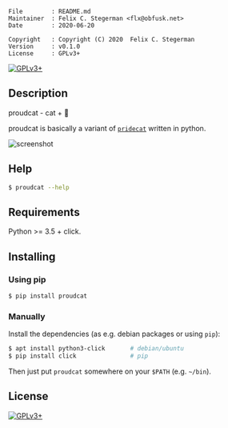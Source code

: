 <!-- {{{1 -->

    File        : README.md
    Maintainer  : Felix C. Stegerman <flx@obfusk.net>
    Date        : 2020-06-20

    Copyright   : Copyright (C) 2020  Felix C. Stegerman
    Version     : v0.1.0
    License     : GPLv3+

<!-- }}}1 -->

[![GPLv3+](https://img.shields.io/badge/license-GPLv3+-blue.svg)](https://www.gnu.org/licenses/gpl-3.0.html)

## Description

proudcat - cat + :rainbow:

proudcat is basically a variant of
[`pridecat`](https://github.com/lunasorcery/pridecat)
written in python.

![screenshot](screenshot.png)

## Help

```bash
$ proudcat --help
```

## Requirements

Python >= 3.5 + click.

## Installing

### Using pip

```bash
$ pip install proudcat
```

### Manually

Install the dependencies (as e.g. debian packages or using `pip`):

```bash
$ apt install python3-click       # debian/ubuntu
$ pip install click               # pip
```

Then just put `proudcat` somewhere on your `$PATH` (e.g. `~/bin`).

## License

[![GPLv3+](https://www.gnu.org/graphics/gplv3-127x51.png)](https://www.gnu.org/licenses/gpl-3.0.html)

<!-- vim: set tw=70 sw=2 sts=2 et fdm=marker : -->
